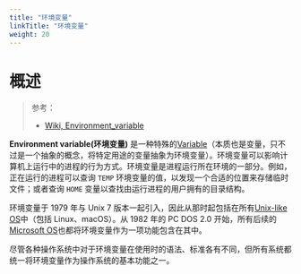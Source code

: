 ```yaml
---
title: "环境变量"
linkTitle: "环境变量"
weight: 20
---
```


# 概述

> 参考：
>
> - [Wiki, Environment_variable](https://en.wikipedia.org/wiki/Environment_variable)

**Environment variable(环境变量)** 是一种特殊的[Variable](/docs/2.编程/计算机科学/Variable.md)（本质也是变量，只不过是一个抽象的概念，将特定用途的变量抽象为环境变量）。环境变量可以影响计算机上运行中的进程的行为方式。环境变量是进程运行所在环境的一部分。例如，正在运行的进程可以查询 `TEMP` 环境变量的值，以发现一个合适的位置来存储临时文件；或者查询 `HOME` 变量以查找由运行进程的用户拥有的目录结构。

环境变量于 1979 年与 Unix 7 版本一起引入，因此从那时起包括在所有[Unix-like OS](/docs/1.操作系统/Operating%20system/Unix-like%20OS/Unix-like%20OS.md)中（包括 Linux、macOS）。从 1982 年的 PC DOS 2.0 开始，所有后续的 [Microsoft OS](/docs/1.操作系统/Operating%20system/Microsoft%20OS/Microsoft%20OS.md)也都将环境变量作为一项功能包含在其中。

尽管各种操作系统中对于环境变量在使用时的语法、标准各有不同，但所有系统都统一将环境变量作为操作系统的基本功能之一。

